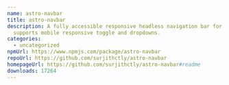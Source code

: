 ```yaml
---
name: astro-navbar
title: astro-navbar
description: A fully accessible responsive headless navigation bar for Astro. It
  supports mobile responsive toggle and dropdowns.
categories:
  - uncategorized
npmUrl: https://www.npmjs.com/package/astro-navbar
repoUrl: https://github.com/surjithctly/astro-navbar
homepageUrl: https://github.com/surjithctly/astro-navbar#readme
downloads: 17264
---
```

